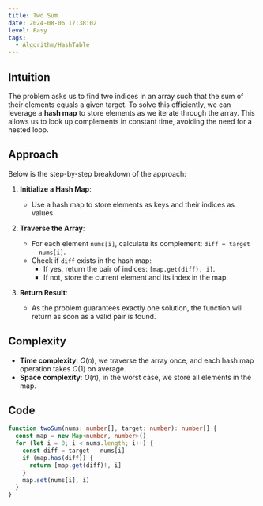 ```yaml
---
title: Two Sum
date: 2024-08-06 17:38:02
level: Easy
tags:  
  - Algorithm/HashTable
---
```


## Intuition

The problem asks us to find two indices in an array such that the sum of their elements equals a given target. To solve this efficiently, we can leverage a **hash map** to store elements as we iterate through the array. This allows us to look up complements in constant time, avoiding the need for a nested loop.

## Approach

Below is the step-by-step breakdown of the approach:

1. **Initialize a Hash Map**:
	- Use a hash map to store elements as keys and their indices as values.
   
2. **Traverse the Array**:
	- For each element `nums[i]`, calculate its complement: `diff = target - nums[i]`.
	- Check if `diff` exists in the hash map:
		- If yes, return the pair of indices: `[map.get(diff), i]`.
		- If not, store the current element and its index in the map.
   
3. **Return Result**:
	- As the problem guarantees exactly one solution, the function will return as soon as a valid pair is found.

## Complexity

- **Time complexity**: $O(n)$, we traverse the array once, and each hash map operation takes $O(1)$ on average.
- **Space complexity**: $O(n)$, in the worst case, we store all elements in the map.

## Code

```typescript
function twoSum(nums: number[], target: number): number[] {
  const map = new Map<number, number>()
  for (let i = 0; i < nums.length; i++) {
    const diff = target - nums[i]
    if (map.has(diff)) {
      return [map.get(diff)!, i]
    } 
    map.set(nums[i], i)
  }
}
```
